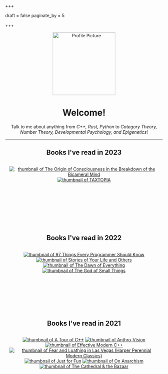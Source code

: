 +++

draft = false
paginate_by = 5

+++

<center><img src="images/profile.jpg" alt="Profile Picture" width="200"/>

# Welcome!


Talk to me about anything from *C++, Rust, Python* to  *Category Theory, Number Theory, Developmental Psychology, and Epigenetics*!


***

<!-- ## Books I've read in <script>document.write(new Date().getFullYear())</script> -->

<style>
.table-wrapper {
  overflow-y: scroll;
  width: 95%;
  height: 200px;
}
</style>

## Books I've read in 2023
<div class="table-wrapper" markdown="block" id="2023">
<books>

[![thumbnail of The Origin of Consciousness in the Breakdown of the Bicameral Mind](http://books.google.com/books/content?id=CLDqDwAAQBAJ&printsec=frontcover&img=1&zoom=1&edge=curl&source=gbs_api)](http://books.google.co.uk/books?id=CLDqDwAAQBAJ&dq=the%2Borigin%2Bof%2Bconsciousness%2Band%2Bthe%2Bbreakdown%2Bof&hl=&source=gbs_api)
[![thumbnail of TAXTOPIA](http://books.google.com/books/content?id=ITpyEAAAQBAJ&printsec=frontcover&img=1&zoom=1&edge=curl&source=gbs_api)](https://play.google.com/store/books/details?id=ITpyEAAAQBAJ&source=gbs_api)

</books>
</div>


## Books I've read in 2022

<div class="table-wrapper" markdown="block" id="2022">
<books>


[![thumbnail of 97 Things Every Programmer Should Know](http://books.google.com/books/content?id=qNvGwAEACAAJ&printsec=frontcover&img=1&zoom=1&source=gbs_api)](http://books.google.co.uk/books?id=qNvGwAEACAAJ&dq=9780596809485&hl=&source=gbs_api)
[![thumbnail of Stories of Your Life and Others](http://books.google.com/books/content?id=aj3XAwAAQBAJ&printsec=frontcover&img=1&zoom=1&edge=curl&source=gbs_api)](https://play.google.com/store/books/details?id=aj3XAwAAQBAJ&source=gbs_api)
[![thumbnail of The Dawn of Everything](http://books.google.com/books/content?id=X8gZEAAAQBAJ&printsec=frontcover&img=1&zoom=1&edge=curl&source=gbs_api)](https://play.google.com/store/books/details?id=X8gZEAAAQBAJ&source=gbs_api)
[![thumbnail of The God of Small Things](http://books.google.com/books/content?id=IUf0AgAAQBAJ&printsec=frontcover&img=1&zoom=1&edge=curl&source=gbs_api)](http://books.google.co.uk/books?id=IUf0AgAAQBAJ&dq=god%2Bof%2Bsmall%2Bthings&hl=&source=gbs_api)

</books>

</div>

## Books I've read in 2021

<div class="table-wrapper" markdown="block" id="2021">
<books>

[![thumbnail of A Tour of C++](http://books.google.com/books/content?id=EXfcAAAAQBAJ&printsec=frontcover&img=1&zoom=1&edge=curl&source=gbs_api)](https://play.google.com/store/books/details?id=EXfcAAAAQBAJ&source=gbs_api)
[![thumbnail of Anthro-Vision](http://books.google.com/books/content?id=up0tEAAAQBAJ&printsec=frontcover&img=1&zoom=1&edge=curl&source=gbs_api)](http://books.google.co.uk/books?id=up0tEAAAQBAJ&dq=9781847942876&hl=&source=gbs_api)
[![thumbnail of Effective Modern C++](http://books.google.com/books/content?id=rjhIBQAAQBAJ&printsec=frontcover&img=1&zoom=1&edge=curl&source=gbs_api)](http://books.google.co.uk/books?id=rjhIBQAAQBAJ&dq=9781491903995&hl=&source=gbs_api)
[![thumbnail of Fear and Loathing in Las Vegas (Harper Perennial Modern Classics)](http://books.google.com/books/content?id=oqqFBAAAQBAJ&printsec=frontcover&img=1&zoom=1&edge=curl&source=gbs_api)](https://play.google.com/store/books/details?id=oqqFBAAAQBAJ&source=gbs_api)
[![thumbnail of Just for Fun](http://books.google.com/books/content?id=Q3aIPwAACAAJ&printsec=frontcover&img=1&zoom=1&source=gbs_api)](http://books.google.co.uk/books?id=Q3aIPwAACAAJ&dq=9781587991516&hl=&source=gbs_api)
[![thumbnail of On Anarchism](http://books.google.com/books/content?id=sDomngEACAAJ&printsec=frontcover&img=1&zoom=1&source=gbs_api)](http://books.google.co.uk/books?id=sDomngEACAAJ&dq=9780241969601&hl=&source=gbs_api)
[![thumbnail of The Cathedral & the Bazaar](http://books.google.com/books/content?id=xkpMxwEACAAJ&printsec=frontcover&img=1&zoom=1&source=gbs_api)](http://books.google.co.uk/books?id=xkpMxwEACAAJ&dq=9780596001087&hl=&source=gbs_api)

</books>

</div>

</center>

